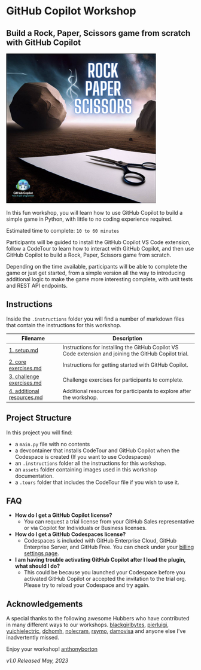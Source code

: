 # GitHub Copilot Workshop

## Build a Rock, Paper, Scissors game from scratch with GitHub Copilot

<img width="400" alt="Rock Paper Scissors image" src="./assets/Rock Paper Scissors image.png">

In this fun workshop, you will learn how to use GitHub Copilot to build a simple game in Python, with little to no coding experience required.

Estimated time to complete: `10 to 60 minutes`

Participants will be guided to install the GitHub Copilot VS Code extension, follow a CodeTour to learn how to interact with GitHub Copilot, and then use GitHub Copilot to build a Rock, Paper, Scissors game from scratch. 

Depending on the time available, participants will be able to complete the game or just get started, from a simple version all the way to introducing additional logic to make the game more interesting complete, with unit tests and REST API endpoints.



## Instructions 

Inside the `.instructions` folder you will find a number of markdown files that contain the instructions for this workshop.

Filename | Description
--- | ---
[1. setup.md](</.instructions/1. setup.md>) | Instructions for installing the GitHub Copilot VS Code extension and joining the GitHub Copilot trial.
[2. core exercises.md](</.instructions/2. core exercises.md>) | Instructions for getting started with GitHub Copilot.
[3. challenge exercises.md](</.instructions/3. challenge exercises.md>) | Challenge exercises for participants to complete.
[4. additional resources.md](</.instructions/4. additional resources.md>) | Additional resources for participants to explore after the workshop.



## Project Structure

In this project you will find: 

* a `main.py` file with no contents
* a devcontainer that installs CodeTour and GitHub Copilot when the Codespace is created (If you want to use Codespaces)
* an `.instructions` folder all the instructions for this workshop.
* an `assets` folder containing images used in this workshop documentation.
* a `.tours` folder that includes the CodeTour file if you wish to use it.




## FAQ 

- **How do I get a GitHub Copilot license?**
  - You can request a trial license from your GitHub Sales representative or via Copilot for Individuals or Business licenses.
- **How do I get a GitHub Codespaces license?**
    - Codespaces is included with GitHub Enterprise Cloud, GitHub Enterprise Server, and GitHub Free. You can check under your [billing settings page](https://github.com/settings/billing).
- **I am having trouble activating GitHub Copilot after I load the plugin, what should I do?**
    - This could be because you launched your Codespace before you activated GitHub Copilot or accepted the invitation to the trial org. Please try to reload your Codespace and try again.

## Acknowledgements

A special thanks to the following awesome Hubbers who have contributed in many different ways to our workshops. 
[blackgirlbytes](https://github.com/blackgirlbytes), [pierluigi](https://github.com/pierluigi), [yuichielectric](https://github.com/yuichielectric), [dchomh](https://github.com/dchomh), [nolecram](https://github.com/nolecram), [rsymo](https://github.com/rsymo), [damovisa](https://github.com/damovisa) and anyone else I've inadvertently missed.

Enjoy your workshop!
[anthonyborton](https://github.com/anthonyborton)

_v1.0 Released May, 2023_
